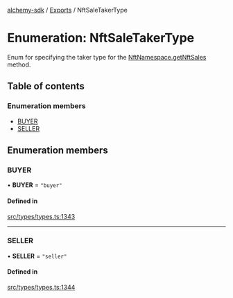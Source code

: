 [alchemy-sdk](../README.md) / [Exports](../modules.md) / NftSaleTakerType

# Enumeration: NftSaleTakerType

Enum for specifying the taker type for the [NftNamespace.getNftSales](../classes/NftNamespace.md#getnftsales)
method.

## Table of contents

### Enumeration members

- [BUYER](NftSaleTakerType.md#buyer)
- [SELLER](NftSaleTakerType.md#seller)

## Enumeration members

### BUYER

• **BUYER** = `"buyer"`

#### Defined in

[src/types/types.ts:1343](https://github.com/alchemyplatform/alchemy-sdk-js/blob/905f87c/src/types/types.ts#L1343)

___

### SELLER

• **SELLER** = `"seller"`

#### Defined in

[src/types/types.ts:1344](https://github.com/alchemyplatform/alchemy-sdk-js/blob/905f87c/src/types/types.ts#L1344)
